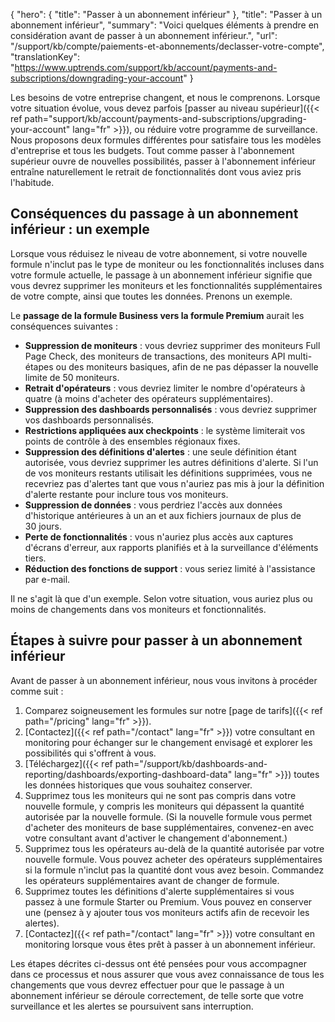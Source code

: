 {
"hero": {
"title": "Passer à un abonnement inférieur"
},
"title": "Passer à un abonnement inférieur",
"summary": "Voici quelques éléments à prendre en considération avant de passer à un abonnement inférieur.",
"url": "/support/kb/compte/paiements-et-abonnements/declasser-votre-compte",
"translationKey": "https://www.uptrends.com/support/kb/account/payments-and-subscriptions/downgrading-your-account"
}

Les besoins de votre entreprise changent, et nous le comprenons. Lorsque votre situation évolue, vous devez parfois [passer au niveau supérieur]({{< ref path="support/kb/account/payments-and-subscriptions/upgrading-your-account" lang="fr" >}}), ou réduire votre programme de surveillance. Nous proposons deux formules différentes pour satisfaire tous les modèles d'entreprise et tous les budgets. Tout comme passer à l'abonnement supérieur ouvre de nouvelles possibilités, passer à l'abonnement inférieur entraîne naturellement le retrait de fonctionnalités dont vous aviez pris l'habitude.

## Conséquences du passage à un abonnement inférieur : un exemple

Lorsque vous réduisez le niveau de votre abonnement, si votre nouvelle formule n'inclut pas le type de moniteur ou les fonctionnalités incluses dans votre formule actuelle, le passage à un abonnement inférieur signifie que vous devrez supprimer les moniteurs et les fonctionnalités supplémentaires de votre compte, ainsi que toutes les données. Prenons un exemple.

Le **passage de la formule Business vers la formule Premium** aurait les conséquences suivantes :

- **Suppression de moniteurs** : vous devriez supprimer des moniteurs Full Page Check, des moniteurs de transactions, des moniteurs API multi-étapes ou des moniteurs basiques, afin de ne pas dépasser la nouvelle limite de 50 moniteurs.
- **Retrait d'opérateurs** : vous devriez limiter le nombre d'opérateurs à quatre (à moins d'acheter des opérateurs supplémentaires).
- **Suppression des dashboards personnalisés** : vous devriez supprimer vos dashboards personnalisés.
- **Restrictions appliquées aux checkpoints** : le système limiterait vos points de contrôle à des ensembles régionaux fixes.
- **Suppression des définitions d'alertes** : une seule définition étant autorisée, vous devriez supprimer les autres définitions d'alerte. Si l'un de vos moniteurs restants utilisait les définitions supprimées, vous ne recevriez pas d'alertes tant que vous n'auriez pas mis à jour la définition d'alerte restante pour inclure tous vos moniteurs.
- **Suppression de données** : vous perdriez l'accès aux données d'historique antérieures à un an et aux fichiers journaux de plus de 30 jours.
- **Perte de fonctionnalités** : vous n'auriez plus accès aux captures d'écrans d'erreur, aux rapports planifiés et à la surveillance d'éléments tiers.
- **Réduction des fonctions de support** : vous seriez limité à l'assistance par e-mail.

Il ne s'agit là que d'un exemple. Selon votre situation, vous auriez plus ou moins de changements dans vos moniteurs et fonctionnalités.

## Étapes à suivre pour passer à un abonnement inférieur

Avant de passer à un abonnement inférieur, nous vous invitons à procéder comme suit :

1. Comparez soigneusement les formules sur notre [page de tarifs]({{< ref path="/pricing" lang="fr" >}}).
2. [Contactez]({{< ref path="/contact" lang="fr" >}}) votre consultant en monitoring pour échanger sur le changement envisagé et explorer les possibilités qui s'offrent à vous.
3. [Téléchargez]({{< ref path="/support/kb/dashboards-and-reporting/dashboards/exporting-dashboard-data" lang="fr" >}}) toutes les données historiques que vous souhaitez conserver.
4. Supprimez tous les moniteurs qui ne sont pas compris dans votre nouvelle formule, y compris les moniteurs qui dépassent la quantité autorisée par la nouvelle formule. (Si la nouvelle formule vous permet d'acheter des moniteurs de base supplémentaires, convenez-en avec votre consultant avant d'activer le changement d'abonnement.)
5. Supprimez tous les opérateurs au-delà de la quantité autorisée par votre nouvelle formule. Vous pouvez acheter des opérateurs supplémentaires si la formule n'inclut pas la quantité dont vous avez besoin. Commandez les opérateurs supplémentaires avant de changer de formule.
6. Supprimez toutes les définitions d'alerte supplémentaires si vous passez à une formule Starter ou Premium. Vous pouvez en conserver une (pensez à y ajouter tous vos moniteurs actifs afin de recevoir les alertes).
7. [Contactez]({{< ref path="/contact" lang="fr" >}}) votre consultant en monitoring lorsque vous êtes prêt à passer à un abonnement inférieur.

Les étapes décrites ci-dessus ont été pensées pour vous accompagner dans ce processus et nous assurer que vous avez connaissance de tous les changements que vous devrez effectuer pour que le passage à un abonnement inférieur se déroule correctement, de telle sorte que votre surveillance et les alertes se poursuivent sans interruption.
